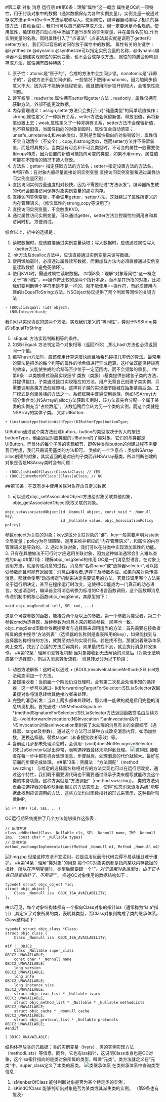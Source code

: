 #第二章 对象 消息 运行期
##第6条：理解“属性”这一概念
属性是OC的一项特性，用于封装对象中的数据（通常数据保存为各种实例变量）。实例变量一般通过存取方法getter和setter方法读取和写入，使用属性，编译器自动编写了相关的存取方法（自动合成），我们也可以自己编写存取方法，但一定要满足命名规范。使用属性，编译器还自动向类中添加了适当类型的实例变量，并在属性名前加_作为实例变量的名称。同时属性引入了“点语法”（点语法其实就是调用了getter和setter方法），我们可以容易的访问存放于属性中的数据。
属性有关的关键字：@synthesize @dynamic
@synthesize可以指定实例变量的名称，@dynamic编译器不会创建实现属性的实例变量，也不会合成存取方法。
属性的特质会影响到存取方法，属性拥有四种特质：
1. 原子性：atomic是“原子的”，合成的方法中会加同步锁。nonatomic是“非原子的”，合成方法不会加同步锁。一般情况下使用nonatomic，因为加同步锁意义不大，因为并不能确保线程安全，而且使用同步锁开销较大，会带来性能问题。
2. 读写权限：readwrite,属性拥有setter和getter方法；readonly，属性仅拥有获取方法，外部不能更改数据。
3. 内存管理语义：assign,setter方法只会执行针对“纯量类型”的简单赋值操作；strong,属性定义了一种拥有关系，setter方法会保留新值，释放旧值，再将新值设置上去；weak,属性定义了一种非拥有关系，setter方法不会保留新值，也不释放旧值，当属性指向的对象销毁时，属性值会自动清空；unsafe_unretained,和weak类似，区别是当属性指向的对象销毁时，属性值不会自动清空（不安全）；copy,和strong类似，然而setter方法并不保留新值，而是将其拷贝。当类型有可变和不可变类型时，不可变的属性一般需要使用copy特质，因为设置的新值可能指向可变的类型，如果不用copy，属性值可能在不知情的情况下遭人修改。
4. 方法名：getter=<name> 指定获取方法的方法名；setter=<name>指定设置方法的方法名。
##第7条：在对象内部尽量直接访问实例变量
直接访问实例变量和通过属性访问实例变量区别：
1. 直接访问实例变量速度相对较快，因为不需要经过“方法派发”。编译器所生成的代码会直接访问保存对象实例变量的那块内存。
2. 直接访问实例变量，不会调用getter，setter方法，这就绕过了属性所定义的内存管理语义。（修饰属性的strong,copy等没用了）
3. 直接访问实例变量，不会触发KVO。
4. 通过属性访问实例变量，可以通过getter，setter方法监控属性的调用者和其访问时机，方便调试。

综合以上，折中的选择是：
1. 读取数据时，应该直接通过实例变量读取；写入数据时，应该通过属性写入（setter方法）。
2. init方法及dealloc方法中，应该直接通过实例变量来读写数据。
3. 使用懒加载时，必须通过属性读写数据，而懒加载方法内必须直接通过实例变量读取数据（避免死循环）。
4. 使用KVO时，需通过属性读取数据。
##第8条：理解“对象等同性”这一概念
关于“等同性”，==操作符比较的是两个指针本身，而不是其所指的对象。比如我们要判断俩个字符串是不是一样的，就不能使用==操作符，而必须使用内建的isEqualToString:方法。NSObject协议提供了两个判断等同性的关键方法：
```
- (BOOL)isEqual: (id) object;
- (NSUInteger)hash;
```
我们可以实现协议的这两个方法，实现我们定义的“等同性”，类似于NSString类的isEqualToString:
1. isEqual: 方法实现判断相等的条件。
2. 如果isEqual: 方法判定两个对象相等（返回YES）,那么hash方法也必须返回同一个值。
3. 编写hash方法时，应该使用计算速度快而且哈希码碰撞几率低的算法。最常用的算法是把类的每个判等的属性的哈希值进行异或运算，这样做既能保持较高的效率，又能使生成的哈希码至少位于一定范围内，而不会频繁的重复。
##第9条：以类族模式隐藏实现细节
类族（类簇）:基类提供创建各子类的方法，并提供接口，子类通过接口实现相应的方法。用户无需自己创建子类实例，只需要调用基类方法创建即可。这样将子类的实现细节隐藏在抽象基类后面。工厂模式是创建类族的方法之一。系统框架中普遍使用类族，例如NSArray(大部分集合类),NSArray的alloc方法获取实例时，该方法首先会分配一个属于某类的实例充当“占位数组”。该数组稍后会转为另一个类的实例，而这个类就是NSArray的实体子类。
又如UIButton:
```
+ (instancetype)buttonWithType:(UIButtonType)buttonType;
```
UIButton通过这个类方法创建button，button的类型取决于传入的按钮buttonType，他会返回对应类型的UIButton的子类对象，它们的基类都是UIButton。而具体的每个子类的实现细节，即各种类型button的创建过程不需要我们考虑，我们只需调用基类的方法即可。
类族的一个注意点：类似NSArray alloc创建的对象，其实返回的是对应的子类而非NSArray基类，所以判断创建的对象是否是NSArray类时会有问题：
```
- (BOOL)isKindOfClass:(Class)aClass; // YES
- (BOOL)isMemberOfClass:(Class)aClass; // NO
```
##第10条：在既有类中使用关联对象存放自定义数据
1. 可以通过objc_setAssociatedObject方法给对象关联其他对象，objc_getAssociatedObject获取关联的对象。
```
objc_setAssociatedObject(id _Nonnull object, const void * _Nonnull key,
                         id _Nullable value, objc_AssociationPolicy policy)
```
参数object为关联的对象；key是区分关联对象的“键”，key一般需要声明为static全局变量；policy为存储策略，是用来维护相应的“内存管理语义”，和属性的内存管理语义是等效的。
2. 通过关联对象，我们可以在分类中实现添加属性的功能。
3. 只有在其他做法不可行时才应选用关联对象，因为这种做法通常会引入难以查找的bug
##第11条：理解objc_msgSend的作用
OC是一门消息型语言，在对象上调用方法，就是传递消息的过程。消息有“名称name”或“选择器selector”,可以接受参数而且可能有返回值：消息由接收者,选择子及参数构成。如果向某对象传递消息，那就会使用“动态绑定”机制来决定需要调用的方法，究竟该调用哪个方法完全于运行期决定，甚至在程序运行时改变，这使得OC能成为一门真正的动态语言。发送消息时，编译器会将消息转换为标准的C语言函数调用，这个函数即消息传递机制中的核心函数objc_msgSend，其原型如下：
```
void objc_msgSend(id self, SEL cmd, ...)
```
这是个可变参数的函数，能接受两个及以上的参数。第一个参数为接受者，第二个参数cmd为选择器，后续参数为消息本来的那些参数，顺序也一致。
objc_msgSend函数会依据接受者与选择器来调用适当的方法：首先需要在接收者所属的类中搜寻“方法列表”（选择器的名称则是查表所用的key），如果能找到与选择器名称相符的方法，就跳至对应的实现代码。若是找不到，那就沿着继承体系向上查找，找到了合适的方法后再跳转。如果最终找不到，就会执行消息转发操作。
##第12条：理解消息转发机制
当对象接收到无法解读的消息后（对象无法响应某个选择器），则进入消息转发流程。
消息转发分为以下阶段：
1. 动态方法解析：这时可以通过 + (BOOL)resolveInstanceMethod:(SEL)sel方法动态添加一个方法。
2. 备援接收者：当前面一个阶段仍没处理时，会有第二次机会处理未知的选择器，这一步可以通过- (id)forwardingTargetForSelector:(SEL)aSelector返回备援对象将消息转给其他接收者来处理。
3. 完整的消息转发：当以上两步都未处理时，那么唯一能做的就是启用完整的消息转发机制。首先通过- (NSMethodSignature *)methodSignatureForSelector:(SEL)aSelector方法返回函数签名由后续方法- (void)forwardInvocation:(NSInvocation *)anInvocation执行：NSInvocation对象anInvocation里封装了未处理的消息有关的全部细节（选择器，target及参数）。通过这个方法可以某种方式改变消息内容，如添加参数，更换选择器，替换target（和备援接收者等效）等。
4. 当前面几步都未处理消息时，会调用- (void)doesNotRecognizeSelector:(SEL)aSelector以抛出异常，表明选择器最终未能得到处理。
![盗得图](https://upload-images.jianshu.io/upload_images/2427856-ccdda21a5a7e4e14.png?imageMogr2/auto-orient/strip%7CimageView2/2/w/1240)
接收者在每一步中都有机会处理消息，步骤越后，处理消息的代价就越大。最好在前面的步骤完成处理。
##第13条：黑魔法：“方法调配”（method swizzling）
与给定的选择器名称相对应的方法实现也可以在运行期改变，通过这个特性，我们既不需要源代码也不需要通过继承子类来覆写就能改变这个类的本身功能。这种方案就是“方法调配”（method swizzling）。
类的方法列表会把选择器的名称映射到相关的方法实现上，使得“动态消息派发系统”能够据此找到应该调用的方法，这些方法均以函数指针的形式来表示，这种指针叫做IMP，
```
id (* IMP) (id, SEL, ...)
```
OC运行期系统提供了几个方法能够操作这张表：
```
// 新增方法
class_addMethod(Class _Nullable cls, SEL _Nonnull name, IMP _Nonnull imp,  const char * _Nullable types) 
// 交换方法
method_exchangeImplementations(Method _Nonnull m1, Method _Nonnull m2) 
```
![timg.jpg](https://upload-images.jianshu.io/upload_images/2427856-b01b1aafd45cedc5.jpg?imageMogr2/auto-orient/strip%7CimageView2/2/w/1240)
但是这种方法不宜滥用，若是滥用反而令代码变得不易读懂且难于维护。
##第14条：理解“类对象”的用意
每个OC对象实例都是指向某块内存数据的指针，所以在声明变量时，类型后面要跟一个“*”。对于通用对象类型id，由于它本身已经是指针了，不用带“*”。
描述OC对象使用的数据结构如下：
```
typedef struct objc_object *id;
struct objc_object {
    Class _Nonnull isa  OBJC_ISA_AVAILABILITY;
};
```
由此可见，每个对象结构体都有一个指向Class对象的指针isa（通常称为“is a”指针）,其定义了对象所属的类，表明其类型，而Class对象则构成了类的继承体系。Class结构如下：
```
typedef struct objc_class *Class;
struct objc_class {
    Class _Nonnull isa  OBJC_ISA_AVAILABILITY;

#if !__OBJC2__
    Class _Nullable super_class                              OBJC2_UNAVAILABLE;
    const char * _Nonnull name                               OBJC2_UNAVAILABLE;
    long version                                             OBJC2_UNAVAILABLE;
    long info                                                OBJC2_UNAVAILABLE;
    long instance_size                                       OBJC2_UNAVAILABLE;
    struct objc_ivar_list * _Nullable ivars                  OBJC2_UNAVAILABLE;
    struct objc_method_list * _Nullable * _Nullable methodLists                    OBJC2_UNAVAILABLE;
    struct objc_cache * _Nonnull cache                       OBJC2_UNAVAILABLE;
    struct objc_protocol_list * _Nullable protocols          OBJC2_UNAVAILABLE;
#endif

} OBJC2_UNAVAILABLE;
```
结构体存放类的元数据：类的实例变量（ivars），类的实例实现方法（methodLists）等信息。同样，它也有isa指针，这说明Class本身也是OC对象，这个isa指针指向的是类对象所属的类型，叫做“元类”。类方法就定义在“元类”中。super_class定义了本类的超类。
![类继承体系](https://upload-images.jianshu.io/upload_images/2427856-7f1434bfabc0f33f.jpg?imageMogr2/auto-orient/strip%7CimageView2/2/w/1240)
在类继承体系中查询类型信息：
1. isMenberOfClass 能够判断对象是否为某个特定类的实例；
2. isKindOfClass 能够判断出对象是否为某类或其派生类的实例。
（第9条也有提及）
